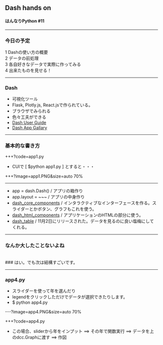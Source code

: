 
## Dash hands on
#### はんなりPython #11

---

### 今日の予定
1 Dashの使い方の概要    
2 データの前処理    
3 各自好きなデータで実際に作ってみる    
4 出来たものを見せる！   

---

### Dash
- 可視化ツール     
- Flask, Plotly.js, React.jsで作られている。     
- ブラウザでみられる     
- 色々工夫ができる    
- [Dash User Guide](https://dash.plot.ly/)     
- [Dash App Gallary](https://dash.plot.ly/gallery)
     
---

### 基本的な書き方

+++?code=app1.py    
- CUIで [ $python app1.py ] とすると・・・    

+++?image=app1.PNG&size=auto 70%    
    

---    

- app = dash.Dash() / アプリの箱作り    
- app.layout = ~~~ / アプリの中身作り     
- [dash_core_components](https://dash.plot.ly/dash-core-components) / インタラクティブなインターフェースを作る。スライダーとかボタン、グラフもこれを使う。     
- [dash_html_components](https://dash.plot.ly/dash-html-components) / アプリケーションのHTMLの部分に使う。    
- [dash_table](https://dash.plot.ly/datatable) / 11月2日にリリースされた。データを見るのに良い塩梅にしてくれる。     

---    

### なんか大したことないよね
<br>
### はい。でも次は結構すごいです。      

---

### app4.py
- スライダーを使って年を選んだり    
- legendをクリックしただけでデータが選択できたりします。    
- $ python app4.py
    
---?image=app4.PNG&size=auto 70%     

+++?code=app4.py     
- この場合、sliderから年をインプット ==> その年で関数実行 ==> データを上のdcc.Graphに渡す ==> 作図    


